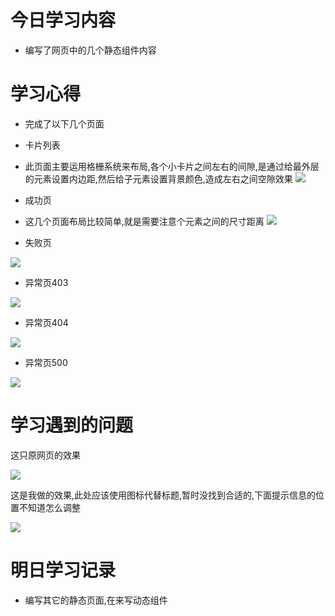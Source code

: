 # 今日学习内容

* 编写了网页中的几个静态组件内容

# 学习心得

* 完成了以下几个页面

* 卡片列表
* 此页面主要运用格栅系统来布局,各个小卡片之间左右的间隙,是通过给最外层的元素设置内边距,然后给子元素设置背景颜色,造成左右之间空隙效果
![](http://pt1mv9q6v.bkt.clouddn.com/%E5%BE%AE%E4%BF%A1%E6%88%AA%E5%9B%BE_20190707062041.png) 

* 成功页
* 这几个页面布局比较简单,就是需要注意个元素之间的尺寸距离
![](http://pt1mv9q6v.bkt.clouddn.com/%E5%BE%AE%E4%BF%A1%E6%88%AA%E5%9B%BE_20190707062053.png) 

* 失败页

![](http://pt1mv9q6v.bkt.clouddn.com/%E5%BE%AE%E4%BF%A1%E6%88%AA%E5%9B%BE_20190707062101.png) 

* 异常页403

![](http://pt1mv9q6v.bkt.clouddn.com/%E5%BE%AE%E4%BF%A1%E6%88%AA%E5%9B%BE_20190707062112.png) 

* 异常页404

![](http://pt1mv9q6v.bkt.clouddn.com/%E5%BE%AE%E4%BF%A1%E6%88%AA%E5%9B%BE_20190707062119.png) 

* 异常页500

![](http://pt1mv9q6v.bkt.clouddn.com/%E5%BE%AE%E4%BF%A1%E6%88%AA%E5%9B%BE_20190707062125.png) 


# 学习遇到的问题

这只原网页的效果

![](http://pt1mv9q6v.bkt.clouddn.com/ywy.png)

这是我做的效果,此处应该使用图标代替标题,暂时没找到合适的,下面提示信息的位置不知道怎么调整

![](http://pt1mv9q6v.bkt.clouddn.com/%E5%BE%AE%E4%BF%A1%E6%88%AA%E5%9B%BE_20190707063250.png)

# 明日学习记录

* 编写其它的静态页面,在来写动态组件